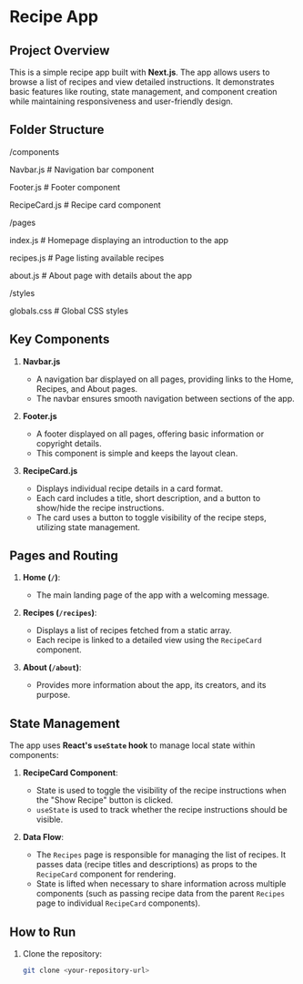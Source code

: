 # Recipe App

## Project Overview
This is a simple recipe app built with **Next.js**. The app allows users to browse a list of recipes and view detailed instructions. It demonstrates basic features like routing, state management, and component creation while maintaining responsiveness and user-friendly design.

## Folder Structure
/components

Navbar.js # Navigation bar component

Footer.js # Footer component

RecipeCard.js # Recipe card component

/pages

index.js # Homepage displaying an introduction to the app

recipes.js # Page listing available recipes

about.js # About page with details about the app

/styles

globals.css # Global CSS styles

## Key Components

1. **Navbar.js**
   - A navigation bar displayed on all pages, providing links to the Home, Recipes, and About pages.
   - The navbar ensures smooth navigation between sections of the app.

2. **Footer.js**
   - A footer displayed on all pages, offering basic information or copyright details.
   - This component is simple and keeps the layout clean.

3. **RecipeCard.js**
   - Displays individual recipe details in a card format.
   - Each card includes a title, short description, and a button to show/hide the recipe instructions.
   - The card uses a button to toggle visibility of the recipe steps, utilizing state management.

## Pages and Routing

1. **Home (`/`)**: 
   - The main landing page of the app with a welcoming message.
   
2. **Recipes (`/recipes`)**:
   - Displays a list of recipes fetched from a static array.
   - Each recipe is linked to a detailed view using the `RecipeCard` component.

3. **About (`/about`)**:
   - Provides more information about the app, its creators, and its purpose.

## State Management

The app uses **React's `useState` hook** to manage local state within components:

1. **RecipeCard Component**:
   - State is used to toggle the visibility of the recipe instructions when the "Show Recipe" button is clicked.
   - `useState` is used to track whether the recipe instructions should be visible.

2. **Data Flow**:
   - The `Recipes` page is responsible for managing the list of recipes. It passes data (recipe titles and descriptions) as props to the `RecipeCard` component for rendering.
   - State is lifted when necessary to share information across multiple components (such as passing recipe data from the parent `Recipes` page to individual `RecipeCard` components).

## How to Run

1. Clone the repository:
   ```bash
   git clone <your-repository-url>
